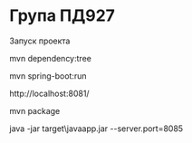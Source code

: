 Група ПД927
===============================
Запуск проекта

mvn dependency:tree

mvn spring-boot:run

http://localhost:8081/

mvn package

java -jar target\javaapp.jar --server.port=8085